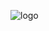 ![logo](https://github.com/cis-upenn/350S18-5-SocialAlarmClock/blob/master/app/src/main/res/drawable/somnia.png)
